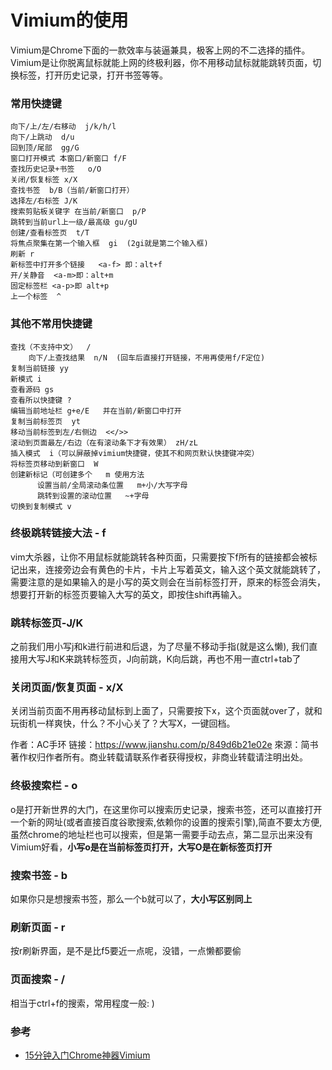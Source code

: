 # Vimium的使用
Vimium是Chrome下面的一款效率与装逼兼具，极客上网的不二选择的插件。Vimium是让你脱离鼠标就能上网的终极利器，你不用移动鼠标就能跳转页面，切换标签，打开历史记录，打开书签等等。

### 常用快捷键
```
向下/上/左/右移动  j/k/h/l
向下/上跳动  d/u
回到顶/尾部  gg/G
窗口打开模式 本窗口/新窗口 f/F
查找历史记录+书签   o/O
关闭/恢复标签 x/X
查找书签  b/B（当前/新窗口打开）
选择左/右标签 J/K
搜索剪贴板关键字 在当前/新窗口  p/P
跳转到当前url上一级/最高级 gu/gU
创建/查看标签页  t/T
将焦点聚集在第一个输入框  gi  (2gi就是第二个输入框)
刷新 r
新标签中打开多个链接   <a-f> 即：alt+f
开/关静音  <a-m>即：alt+m
固定标签栏 <a-p>即 alt+p
上一个标签  ^
```

### 其他不常用快捷键
```
查找（不支持中文）  /
    向下/上查找结果  n/N  (回车后直接打开链接，不用再使用f/F定位)
复制当前链接 yy
新模式 i
查看源码 gs
查看所以快捷键 ?
编辑当前地址栏 g+e/E   并在当前/新窗口中打开
复制当前标签页  yt
移动当前标签到左/右侧边  <</>>
滚动到页面最左/右边（在有滚动条下才有效果） zH/zL
插入模式  i（可以屏蔽掉vimium快捷键，使其不和网页默认快捷键冲突）
将标签页移动到新窗口  W
创建新标记（可创建多个   m 使用方法
      设置当前/全局滚动条位置   m+小/大写字母
      跳转到设置的滚动位置   ~+字母
切换到复制模式 v
```

### 终极跳转链接大法 - f
vim大杀器，让你不用鼠标就能跳转各种页面，只需要按下f所有的链接都会被标记出来，连接旁边会有黄色的卡片，卡片上写着英文，输入这个英文就能跳转了，需要注意的是如果输入的是小写的英文则会在当前标签打开，原来的标签会消失，想要打开新的标签页要输入大写的英文，即按住shift再输入。

### 跳转标签页-J/K
之前我们用小写j和k进行前进和后退，为了尽量不移动手指(就是这么懒), 我们直接用大写J和K来跳转标签页，J向前跳，K向后跳，再也不用一直ctrl+tab了

### 关闭页面/恢复页面 - x/X
关闭当前页面不用再移动鼠标到上面了，只需要按下x，这个页面就over了，就和玩街机一样爽快，什么？不小心关了？大写X，一键回档。

作者：AC手环
链接：https://www.jianshu.com/p/849d6b21e02e
來源：简书
著作权归作者所有。商业转载请联系作者获得授权，非商业转载请注明出处。

### 终极搜索栏 - o
o是打开新世界的大门，在这里你可以搜索历史记录，搜索书签，还可以直接打开一个新的网址(或者直接百度谷歌搜索,依赖你的设置的搜索引擎),简直不要太方便,虽然chrome的地址栏也可以搜索，但是第一需要手动去点，第二显示出来没有Vimium好看，**小写o是在当前标签页打开，大写O是在新标签页打开**

### 搜索书签 - b
如果你只是想搜索书签，那么一个b就可以了，**大小写区别同上**

### 刷新页面 - r
按r刷新界面，是不是比f5要近一点呢，没错，一点懒都要偷

### 页面搜索 - /
相当于ctrl+f的搜索，常用程度一般: )

### 参考
* [15分钟入门Chrome神器Vimium](https://www.jianshu.com/p/849d6b21e02e)

